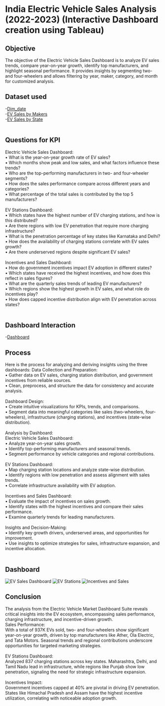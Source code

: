 # India Electric Vehicle Sales Analysis (2022-2023) (Interactive Dashboard creation using Tableau)
## Objective
The objective of the Electric Vehicle Sales Dashboard is to analyze EV sales trends, compare year-on-year growth, identify top manufacturers, and highlight seasonal performance. It provides insights by segmenting two- and four-wheelers and allows filtering by year, maker, category, and month for customized analysis.


## Dataset used
-<a href="https://github.com/Santhoshkumarse/India-Electric-Vehicle-Sales-Analysis-2022-2023-/blob/main/dim_date.csv">Dim_date</a>
<br>
-<a href="https://github.com/Santhoshkumarse/India-Electric-Vehicle-Sales-Analysis-2022-2023-/blob/main/electric_vehicle_sales_by_makers.csv">EV Sales by Makers</a>
<br>
-<a href="https://github.com/Santhoshkumarse/India-Electric-Vehicle-Sales-Analysis-2022-2023-/blob/main/electric_vehicle_sales_by_state.csv">EV Sales by State</a>
<br>
<br>

## Questions for KPI
Electric Vehicle Sales Dashboard:
<br>
•	What is the year-on-year growth rate of EV sales?
<br>
•	Which months show peak and low sales, and what factors influence these trends?
<br>
•	Who are the top-performing manufacturers in two- and four-wheeler segments?
<br>
•	How does the sales performance compare across different years and categories?
<br>
•	What percentage of the total sales is contributed by the top 5 manufacturers?
<br>
<br>
EV Stations Dashboard:
<br>
•	Which states have the highest number of EV charging stations, and how is this distributed?
<br>
•	Are there regions with low EV penetration that require more charging infrastructure?
<br>
•	What is the penetration percentage of key states like Karnataka and Delhi?
<br>
•	How does the availability of charging stations correlate with EV sales growth?
<br>
•	Are there underserved regions despite significant EV sales?
<br>
<br>
Incentives and Sales Dashboard:
<br>
•	How do government incentives impact EV adoption in different states?
<br>
•	Which states have received the highest incentives, and how does this reflect in sales figures?
<br>
•	What are the quarterly sales trends of leading EV manufacturers?
<br>
•	Which regions show the highest growth in EV sales, and what role do incentives play?
<br>
•	How does capped incentive distribution align with EV penetration across states?
<br>
<br>

## Dashboard Interaction
-<a href="https://public.tableau.com/authoring/EVSales_17295220003220/EVSalesDashboard#1">Dashboard</a>

## Process 
Here is the process for analyzing and deriving insights using the three dashboards:
Data Collection and Preparation:
<br>
•	Gather data on EV sales, charging station distribution, and government incentives from reliable sources.
<br>
•	Clean, preprocess, and structure the data for consistency and accurate analysis.
<br>
<br>
Dashboard Design:
<br>
•	Create intuitive visualizations for KPIs, trends, and comparisons.
<br>
•	Segment data into meaningful categories like sales (two-wheelers, four-wheelers), infrastructure (charging stations), and incentives (state-wise distribution).
<br>
<br>
Analysis by Dashboard:
<br>
Electric Vehicle Sales Dashboard:
<br>
•	Analyze year-on-year sales growth.
<br>
•	Identify top-performing manufacturers and seasonal trends.
<br>
•	Segment performance by vehicle categories and regional contributions.
<br>
<br>
EV Stations Dashboard:
<br>
•	Map charging station locations and analyze state-wise distribution.
<br>
•	Identify regions with low penetration and assess alignment with sales trends.
<br>
•	Correlate infrastructure availability with EV adoption.
<br>
<br>
Incentives and Sales Dashboard:
<br>
•	Evaluate the impact of incentives on sales growth.
<br>
•	Identify states with the highest incentives and compare their sales performance.
<br>
•	Examine quarterly trends for leading manufacturers.
<br>
<br>
Insights and Decision-Making:
<br>
•	Identify key growth drivers, underserved areas, and opportunities for improvement.
<br>
•	Use insights to optimize strategies for sales, infrastructure expansion, and incentive allocation.
<br>
<br>

## Dashboard
![EV Sales Dashboard](https://github.com/user-attachments/assets/78172cac-7673-4a36-abae-2885c88d4903)
![EV Stations](https://github.com/user-attachments/assets/1a8fceb2-a159-454f-ad7c-e83eae9c15a1)
![Incentives and Sales](https://github.com/user-attachments/assets/2af6a845-0b1a-484b-9965-061b52211fdc)

## Conclusion
The analysis from the Electric Vehicle Market Dashboard Suite reveals critical insights into the EV ecosystem, encompassing sales performance, charging infrastructure, and incentive-driven growth.
<br>
Sales Performance:
<br>
With a total of 937K EVs sold, two- and four-wheelers show significant year-on-year growth, driven by top manufacturers like Ather, Ola Electric, and Tata Motors. Seasonal trends and regional contributions underscore opportunities for targeted marketing strategies.
<br>
<br>
EV Stations Dashboard:
<br>
Analyzed 837 charging stations across key states. Maharashtra, Delhi, and Tamil Nadu lead in infrastructure, while regions like Punjab show low penetration, signaling the need for strategic infrastructure expansion.
<br>
<br>
Incentives Impact:
<br>
Government incentives capped at 40% are pivotal in driving EV penetration. States like Himachal Pradesh and Assam have the highest incentive utilization, correlating with noticeable adoption growth.











